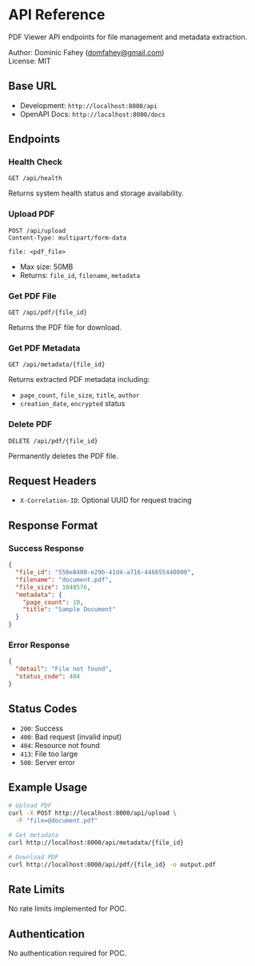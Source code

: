 # API Reference

PDF Viewer API endpoints for file management and metadata extraction.

Author: Dominic Fahey (domfahey@gmail.com)  
License: MIT

## Base URL
- Development: `http://localhost:8000/api`
- OpenAPI Docs: `http://localhost:8000/docs`

## Endpoints

### Health Check
```http
GET /api/health
```
Returns system health status and storage availability.

### Upload PDF
```http
POST /api/upload
Content-Type: multipart/form-data

file: <pdf_file>
```
- Max size: 50MB
- Returns: `file_id`, `filename`, `metadata`

### Get PDF File
```http
GET /api/pdf/{file_id}
```
Returns the PDF file for download.

### Get PDF Metadata
```http
GET /api/metadata/{file_id}
```
Returns extracted PDF metadata including:
- `page_count`, `file_size`, `title`, `author`
- `creation_date`, `encrypted` status

### Delete PDF
```http
DELETE /api/pdf/{file_id}
```
Permanently deletes the PDF file.

## Request Headers
- `X-Correlation-ID`: Optional UUID for request tracing

## Response Format

### Success Response
```json
{
  "file_id": "550e8400-e29b-41d4-a716-446655440000",
  "filename": "document.pdf",
  "file_size": 1048576,
  "metadata": {
    "page_count": 10,
    "title": "Sample Document"
  }
}
```

### Error Response
```json
{
  "detail": "File not found",
  "status_code": 404
}
```

## Status Codes
- `200`: Success
- `400`: Bad request (invalid input)
- `404`: Resource not found
- `413`: File too large
- `500`: Server error

## Example Usage

```bash
# Upload PDF
curl -X POST http://localhost:8000/api/upload \
  -F "file=@document.pdf"

# Get metadata
curl http://localhost:8000/api/metadata/{file_id}

# Download PDF
curl http://localhost:8000/api/pdf/{file_id} -o output.pdf
```

## Rate Limits
No rate limits implemented for POC.

## Authentication
No authentication required for POC.